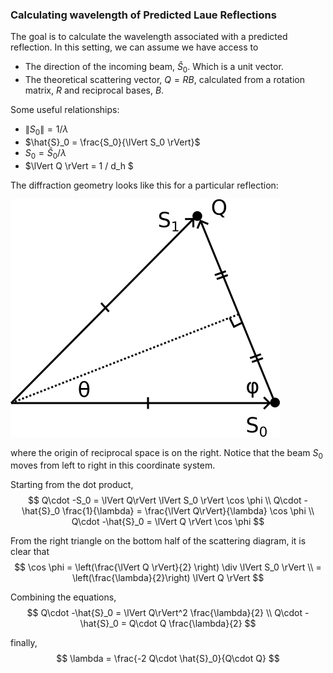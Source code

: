 ### Calculating wavelength of Predicted Laue Reflections
The goal is to calculate the wavelength associated with a predicted reflection. 
In this setting, we can assume we have access to 
 - The direction of the incoming beam, $\hat {S}_0$. Which is a unit vector. 
 - The theoretical scattering vector, $Q=RB$, calculated from a rotation matrix, $R$ and reciprocal bases, $B$. 

Some useful relationships:
 - $\lVert S_0 \rVert = 1 / \lambda$
 - $\hat{S}_0 = \frac{S_0}{\lVert S_0 \rVert}$
 - $S_0 = \hat{S}_0 / \lambda$
 - $\lVert Q \rVert = 1 / d_h $

The diffraction geometry looks like this for a particular reflection:

![scattering diagram](./scattering_diagram.png)

where the origin of reciprocal space is on the right. Notice that the beam $S_0$ moves from left to right in this coordinate system. 

Starting from the dot product,
$$
Q\cdot -S_0 = \lVert Q\rVert \lVert S_0 \rVert \cos \phi \\
Q\cdot -\hat{S}_0 \frac{1}{\lambda} = \frac{\lVert Q\rVert}{\lambda}  \cos \phi  \\
Q\cdot -\hat{S}_0  = \lVert Q \rVert \cos \phi 
$$

From the right triangle on the bottom half of the scattering diagram, it is clear that 
$$
\cos \phi = \left(\frac{\lVert Q \rVert}{2} \right) \div  \lVert S_0 \rVert \\
          = \left(\frac{\lambda}{2}\right) \lVert Q \rVert
$$

Combining the equations,
$$
Q\cdot -\hat{S}_0 = \lVert Q\rVert^2 \frac{\lambda}{2} \\
Q\cdot -\hat{S}_0 = Q\cdot Q \frac{\lambda}{2}
$$

finally,
$$
\lambda = \frac{-2 Q\cdot \hat{S}_0}{Q\cdot Q}
$$
